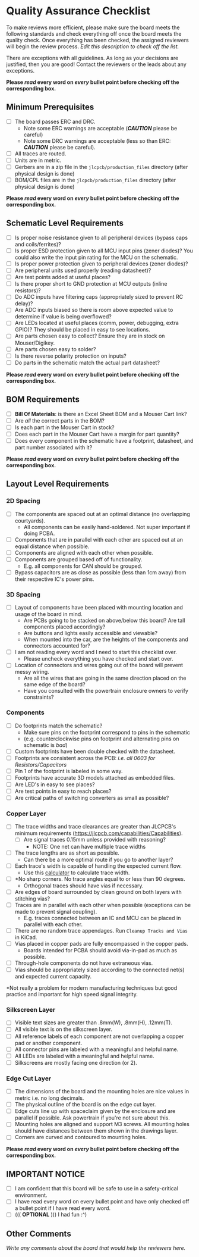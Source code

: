 # Quality Assurance Checklist
To make reviews more efficient, please make sure the board meets the following standards and check everything off once the board meets the quality check. Once everything has been checked, the assigned reviewers will begin the review process. _Edit this description to check off the list._

There are exceptions with all guidelines. As long as your decisions are justified, then you are good! Contact the reviewers or the leads about any exceptions.

**Please *read* every word on *every* bullet point before checking off the corresponding box.**

## Minimum Prerequisites
- [ ] The board passes ERC and DRC.
    - Note some ERC warnings are acceptable (**_CAUTION_** please be careful)
    - Note some DRC warnings are acceptable (less so than ERC: **_CAUTION_** please be careful).
- [ ] All traces are routed.
- [ ] Units are in metric.
- [ ] Gerbers are in a zip file in the `jlcpcb/production_files` directory (after physical design is done)
- [ ] BOM/CPL files are in the `jlcpcb/production_files` directory (after physical design is done)

**Please *read* every word on *every* bullet point before checking off the corresponding box.**

## Schematic Level Requirements 
- [ ] Is proper noise resistance given to all peripheral devices (bypass caps and coils/ferrites)?  
- [ ] Is proper ESD protection given to all MCU input pins (zener diodes)? You could also write the input pin rating for the MCU on the schematic.  
- [ ] Is proper power protection given to peripheral devices (zener diodes)?  
- [ ] Are peripheral units used properly (reading datasheet)?  
- [ ] Are test points added at useful places?  
- [ ] Is there proper short to GND protection at MCU outputs (inline resistors)?  
- [ ] Do ADC inputs have filtering caps (appropriately sized to prevent RC delay)?  
- [ ] Are ADC inputs biased so there is room above expected value to determine if value is being overflowed?  
- [ ] Are LEDs located at useful places (comm, power, debugging, extra GPIO)? They should be placed in easy to see locations.  
- [ ] Are parts chosen easy to collect? Ensure they are in stock on Mouser/Digikey.  
- [ ] Are parts chosen easy to solder?  
- [ ] Is there reverse polarity protection on inputs?  
- [ ] Do parts in the schematic match the actual part datasheet?

**Please *read* every word on *every* bullet point before checking off the corresponding box.**

## BOM Requirements
- [ ] **Bill Of Materials**: is there an Excel Sheet BOM and a Mouser Cart link?
- [ ] Are *all* the correct parts in the BOM?
- [ ] Is each part in the Mouser Cart in stock?
- [ ] Does each part in the Mouser Cart have a margin for part quantity?
- [ ] Does every component in the schematic have a footprint, datasheet, and part number associated with it?

**Please *read* every word on *every* bullet point before checking off the corresponding box.**

## Layout Level Requirements 
### 2D Spacing
- [ ] The components are spaced out at an optimal distance (no overlapping courtyards).
    - All components can be easily hand-soldered. Not super important if doing PCBA.
- [ ] Components that are in parallel with each other are spaced out at an equal distance when possible.
- [ ] Components are aligned with each other when possible.
- [ ] Components are grouped based off of functionality.
    - E.g. all components for CAN should be grouped.
- [ ] Bypass capacitors are as close as possible (less than 1cm away) from their respective IC's power pins.

### 3D Spacing
- [ ] Layout of components have been placed with mounting location and usage of the board in mind.
    - Are PCBs going to be stacked on above/below this board? Are tall components placed accordingly?
    - Are buttons and lights easily accessible and viewable?
    - When mounted into the car, are the heights of the components and connectors accounted for?
- [ ] I am not reading every word and I need to start this checklist over.
    - Please uncheck everything you have checked and start over.
- [ ] Location of connectors and wires going out of the board will prevent messy wiring.
    - Are all the wires that are going in the same direction placed on the same edge of the board?
    - Have you consulted with the powertrain enclosure owners to verify constraints?

### Components
- [ ] Do footprints match the schematic?
    - Make sure pins on the footprint correspond to pins in the schematic 
    - (e.g. counterclockwise pins on footprint and alternating pins on schematic is *bad*)
- [ ] Custom footprints have been double checked with the datasheet.
- [ ] Footprints are consistent across the PCB: *i.e. all 0603 for Resistors/Capacitors*
- [ ] Pin 1 of the footprint is labeled in some way. 
- [ ] Footprints have accurate 3D models attached as embedded files.
- [ ] Are LED's in easy to see places? 
- [ ] Are test points in easy to reach places?  
- [ ] Are critical paths of switching converters as small as possible?  

### Copper Layer 
- [ ] The trace widths and trace clearances are greater than JLCPCB's minimum requirements (https://jlcpcb.com/capabilities/Capabilities). 
    - [ ] Are signal traces 0.15mm unless provided with reasoning?   
        - NOTE: One net can have multiple trace widths  
- [ ] The trace lengths are as short as possible. 
    - Can there be a more optimal route if you go to another layer? 
- [ ] Each trace's width is capable of handling the expected current flow. 
    - Use this [calculator](https://www.digikey.com/en/resources/conversion-calculators/conversion-calculator-pcb-trace-width) to calculate trace width. 
- [ ] *No sharp corners. No trace angles equal to or less than 90 degrees. 
    - Orthogonal traces should have vias if necessary. 
- [ ] Are edges of board surrounded by clean ground on both layers with stitching vias?  
- [ ] Traces are in parallel with each other when possible (exceptions can be made to prevent signal coupling). 
    - E.g. traces connected between an IC and MCU can be placed in parallel with each other. 
- [ ] There are no random trace appendages. Run `Cleanup Tracks and Vias` in KiCad. 
- [ ] Vias placed in copper pads are fully encompassed in the copper pads. 
    - Boards intended for PCBA should avoid via-in-pad as much as possible.  
- [ ] Through-hole components do not have extraneous vias. 
- [ ] Vias should be appropriately sized according to the connected net(s) and expected current capacity.

*Not really a problem for modern manufacturing techniques but good practice and important for high speed signal integrity.

### Silkscreen Layer
- [ ] Visible text sizes are greater than .8mm(W), .8mm(H), .12mm(T).
- [ ] All visible text is on the silkscreen layer.
- [ ] All reference labels of each component are not overlapping a copper pad or another component.
- [ ] All connector pins are labeled with a meaningful and helpful name.
- [ ] All LEDs are labeled with a meaningful and helpful name.
- [ ] Silkscreens are mostly facing one direction (or 2). 

### Edge Cut Layer
- [ ] The dimensions of the board and the mounting holes are nice values in metric i.e. no long decimals.
- [ ] The physical outline of the board is on the edge cut layer.
- [ ] Edge cuts line up with spaceclaim given by the enclosure and are parallel if possible. Ask powertrain if you're not sure about this.
- [ ] Mounting holes are aligned and support M3 screws. All mounting holes should have distances between them shown in the drawings layer.
- [ ] Corners are curved and contoured to mounting holes.

**Please *read* every word on *every* bullet point before checking off the corresponding box.**

## IMPORTANT NOTICE
- [ ] I am confident that this board will be safe to use in a safety-critical environment.
- [ ] I have read every word on every bullet point and have only checked off a bullet point if I have read every word.
- [ ] ((( **OPTIONAL** ))) I had fun :^)

## Other Comments
_Write any comments about the board that would help the reviewers here._
